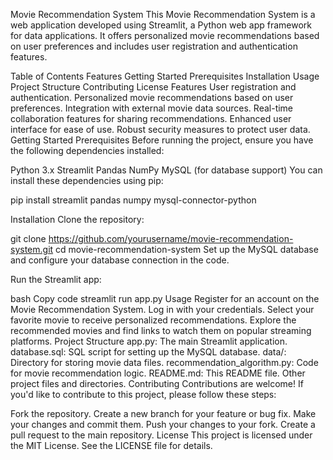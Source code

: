 Movie Recommendation System 
This Movie Recommendation System is a web application developed using Streamlit, a Python web app framework for data applications. It offers personalized movie recommendations based on user preferences and includes user registration and authentication features.

Table of Contents
Features
Getting Started
Prerequisites
Installation
Usage
Project Structure
Contributing
License
Features
User registration and authentication.
Personalized movie recommendations based on user preferences.
Integration with external movie data sources.
Real-time collaboration features for sharing recommendations.
Enhanced user interface for ease of use.
Robust security measures to protect user data.
Getting Started
Prerequisites
Before running the project, ensure you have the following dependencies installed:

Python 3.x
Streamlit
Pandas
NumPy
MySQL (for database support)
You can install these dependencies using pip:

pip install streamlit pandas numpy mysql-connector-python

Installation
Clone the repository:

git clone https://github.com/yourusername/movie-recommendation-system.git
cd movie-recommendation-system
Set up the MySQL database and configure your database connection in the code.

Run the Streamlit app:

bash Copy code streamlit run app.py Usage Register for an account on the Movie Recommendation System. Log in with your credentials. Select your favorite movie to receive personalized recommendations. Explore the recommended movies and find links to watch them on popular streaming platforms. Project Structure app.py: The main Streamlit application. database.sql: SQL script for setting up the MySQL database. data/: Directory for storing movie data files. recommendation_algorithm.py: Code for movie recommendation logic. README.md: This README file. Other project files and directories. Contributing Contributions are welcome! If you'd like to contribute to this project, please follow these steps:

Fork the repository. Create a new branch for your feature or bug fix. Make your changes and commit them. Push your changes to your fork. Create a pull request to the main repository. License This project is licensed under the MIT License. See the LICENSE file for details.
